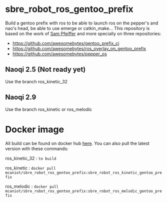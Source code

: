 # sbre_robot_ros_gentoo_prefix
Build a gentoo prefix with ros to be able to launch ros on the pepper's and nao's head, be able to use emerge or catkin_make... This repository is based on the work of [Sam Pfeiffer](https://github.com/awesomebytes) and more specially on three repositories:
* https://github.com/awesomebytes/gentoo_prefix_ci
* https://github.com/awesomebytes/ros_overlay_on_gentoo_prefix
* https://github.com/awesomebytes/pepper_os

## Naoqi 2.5 (Not ready yet)

Use the branch ros_kinetic_32

## Naoqi 2.9

Use the branch ros_kinetic or ros_melodic

# Docker image

All build can be found on docker hub [here](https://hub.docker.com/r/mcaniot/sbre_robot_ros_gentoo_prefix). You can also pull the latest version with these commands:

ros_kinetic_32 : `to build`

ros_kinetic : `docker pull mcaniot/sbre_robot_ros_gentoo_prefix:sbre_robot_ros_kinetic_gentoo_prefix`

ros_melodic : `docker pull mcaniot/sbre_robot_ros_gentoo_prefix:sbre_robot_ros_melodic_gentoo_prefix`
